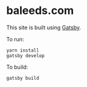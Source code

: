 # baleeds.com

This site is built using [Gatsby](https://gatsbyjs.org).

To run:

```
yarn install
gatsby develop
```

To build:

```
gatsby build
```
